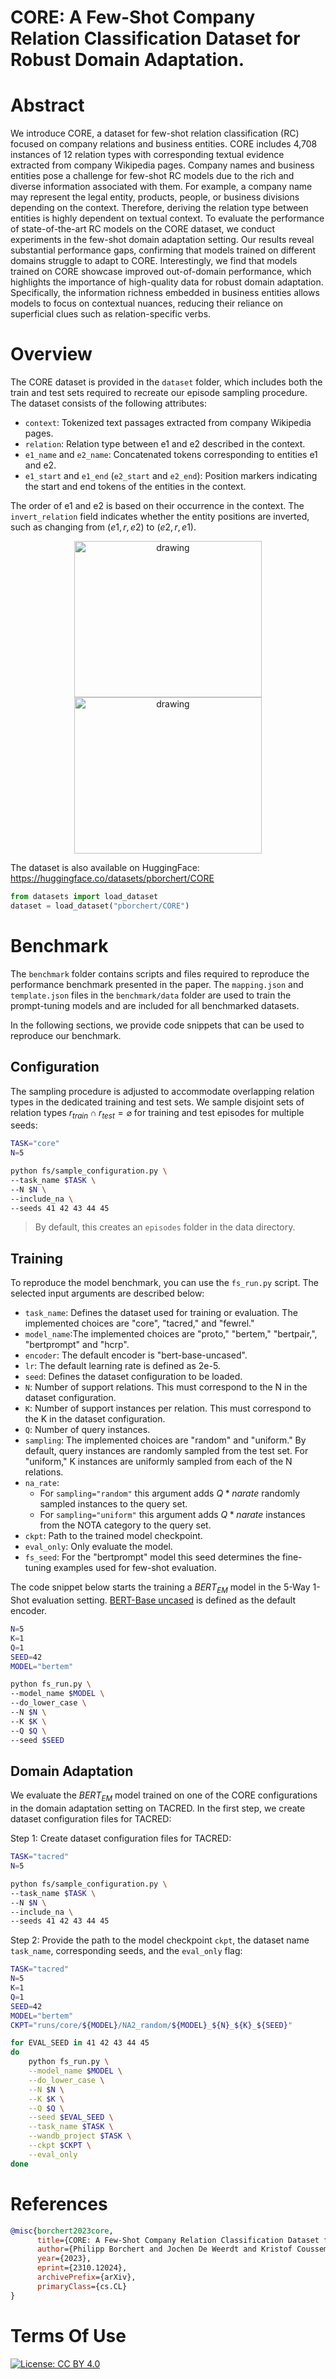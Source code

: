 # CORE: A Few-Shot Company Relation Classification Dataset for Robust Domain Adaptation.

# Abstract
We introduce CORE, a dataset for few-shot relation classification (RC) focused on company relations and business entities. CORE includes 4,708 instances of 12 relation types with corresponding textual evidence extracted from company Wikipedia pages. Company names and business entities pose a challenge for few-shot RC models due to the rich and diverse information associated with them. For example, a company name may represent the legal entity, products, people, or business divisions depending on the context. Therefore, deriving the relation type between entities is highly dependent on textual context. To evaluate the performance of state-of-the-art RC models on the CORE dataset, we conduct experiments in the few-shot domain adaptation setting. Our results reveal substantial performance gaps, confirming that models trained on different domains struggle to adapt to CORE. Interestingly, we find that models trained on CORE showcase improved out-of-domain performance, which highlights the importance of high-quality data for robust domain adaptation. Specifically, the information richness embedded in business entities allows models to focus on contextual nuances, reducing their reliance on superficial clues such as relation-specific verbs.

# Overview
The CORE dataset is provided in the `dataset` folder, which includes both the train and test sets required to recreate our episode sampling procedure. The dataset consists of the following attributes:

- `context`: Tokenized text passages extracted from company Wikipedia pages.
- `relation`: Relation type between e1 and e2 described in the context.
- `e1_name` and `e2_name`: Concatenated tokens corresponding to entities e1 and e2.
- `e1_start` and `e1_end` (`e2_start` and `e2_end`): Position markers indicating the start and end tokens of the entities in the context.

The order of e1 and e2 is based on their occurrence in the context. The `invert_relation` field indicates whether the entity positions are inverted, such as changing from $(e1,r,e2)$ to $(e2,r,e1)$.

<center>
<img src="./assets/context_length.png" alt="drawing" width="300", height="250"/>
<img src="./assets/distr_rel.png" alt="drawing" width="300", height="250"/>
</center>

The dataset is also available on HuggingFace: https://huggingface.co/datasets/pborchert/CORE 

```python
from datasets import load_dataset
dataset = load_dataset("pborchert/CORE")
```

# Benchmark
The `benchmark` folder contains scripts and files required to reproduce the performance benchmark presented in the paper. The `mapping.json` and `template.json` files in the `benchmark/data` folder are used to train the prompt-tuning models and are included for all benchmarked datasets.

In the following sections, we provide code snippets that can be used to reproduce our benchmark.

## Configuration
The sampling procedure is adjusted to accommodate overlapping relation types in the dedicated training and test sets. We sample disjoint sets of relation types $r_{train} \cap r_{test} = \varnothing$ for training and test episodes for multiple seeds:

```bash
TASK="core"
N=5

python fs/sample_configuration.py \
--task_name $TASK \
--N $N \
--include_na \
--seeds 41 42 43 44 45
```
> By default, this creates an `episodes` folder in the data directory.

## Training

To reproduce the model benchmark, you can use the `fs_run.py` script. The selected input arguments are described below:

- `task_name`: Defines the dataset used for training or evaluation. The implemented choices are "core", "tacred," and "fewrel."
- `model_name`:The implemented choices are "proto," "bertem," "bertpair,", "bertprompt" and "hcrp".
- `encoder`: The default encoder is "bert-base-uncased".
- `lr`: The default learning rate is defined as 2e-5.
- `seed`: Defines the dataset configuration to be loaded.
- `N`: Number of support relations. This must correspond to the N in the dataset configuration.
- `K`: Number of support instances per relation. This must correspond to the K in the dataset configuration.
- `Q`: Number of query instances.  
- `sampling`: The implemented choices are "random" and "uniform." By default, query instances are randomly sampled from the test set. For "uniform," K instances are uniformly sampled from each of the N relations.
- `na_rate`: 
    - For `sampling="random"` this argument adds $Q*na rate$ randomly sampled instances to the query set.
    - For `sampling="uniform"` this argument adds $Q*na rate$ instances from the NOTA category to the query set. 
- `ckpt`: Path to the trained model checkpoint.
- `eval_only`: Only evaluate the model.
- `fs_seed`: For the "bertprompt" model this seed determines the fine-tuning examples used for few-shot evaluation.

The code snippet below starts the training a $BERT_{EM}$ model in the 5-Way 1-Shot evaluation setting. [BERT-Base uncased](https://huggingface.co/bert-base-uncased) is defined as the default encoder.

```bash
N=5
K=1
Q=1
SEED=42
MODEL="bertem"

python fs_run.py \
--model_name $MODEL \
--do_lower_case \
--N $N \
--K $K \
--Q $Q \
--seed $SEED
```

## Domain Adaptation
We evaluate the $BERT_{EM}$ model trained on one of the CORE configurations in the domain adaptation setting on TACRED. In the first step, we create dataset configuration files for TACRED:

Step 1: Create dataset configuration files for TACRED:

```bash
TASK="tacred"
N=5

python fs/sample_configuration.py \
--task_name $TASK \
--N $N \
--include_na \
--seeds 41 42 43 44 45
```
Step 2: Provide the path to the model checkpoint `ckpt`, the dataset name `task_name`, corresponding seeds, and the `eval_only` flag:

```bash
TASK="tacred"
N=5
K=1
Q=1
SEED=42
MODEL="bertem"
CKPT="runs/core/${MODEL}/NA2_random/${MODEL}_${N}_${K}_${SEED}"

for EVAL_SEED in 41 42 43 44 45
do
    python fs_run.py \
    --model_name $MODEL \
    --do_lower_case \
    --N $N \
    --K $K \
    --Q $Q \
    --seed $EVAL_SEED \
    --task_name $TASK \
    --wandb_project $TASK \
    --ckpt $CKPT \
    --eval_only
done
```

# References
```bibtex
@misc{borchert2023core,
      title={CORE: A Few-Shot Company Relation Classification Dataset for Robust Domain Adaptation}, 
      author={Philipp Borchert and Jochen De Weerdt and Kristof Coussement and Arno De Caigny and Marie-Francine Moens},
      year={2023},
      eprint={2310.12024},
      archivePrefix={arXiv},
      primaryClass={cs.CL}
}
```

# Terms Of Use

[![License: CC BY 4.0](https://img.shields.io/badge/License-CC_BY_4.0-lightgrey.svg)](https://creativecommons.org/licenses/by/4.0/)
